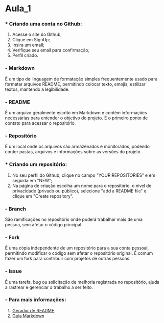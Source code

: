 # Aula_1

### * Criando uma conta no Github: 
1. Acesse o site do Github;
2. Clique em SignUp;
3. Insira um email;
4. Verifique seu email para confirmação;
5. Perfil criado.

### - Markdown
É um tipo de linguagem de formatação simples frequentemente usado para formatar arquivos README, permitindo colocar texto, emojis, estilizar textos, mantendo a legibilidade.

### - README
É um arquivo geralmente escrito em Markdown e contém informações necessárias para entender o objetivo do projeto. É o primeiro ponto de contato para acessar o repositório.

### - Repositório
É um local onde os arquivos são armazenados e monitorados, podendo conter pastas, arquivos e informações sobre as versões do projeto.

### * Criando um repositório:
1. No seu perfil do Github, clique no campo "YOUR REPOSITORIES" e em seguida em "NEW";
2. Na página de criação escolha um nome para o repositório, o nível de privacidade (privado ou público), selecione "add a README file" e clique em "Create repository".

### - Branch
São ramificações no repositório onde poderá trabalhar mais de uma pessoa, sem afetar o código principal.

### - Fork
É uma cópia independente de um repositório para a sua conta pessoal, permitindo modificar o código sem afetar o repositório original.
É comum fazer um fork para contribuir com projetos de outras pessoas.

### - Issue
É uma tarefa, bug ou solicitação de melhoria registrada no repositório, ajuda a rastrear e gerenciar o trabalho a ser feito.

### - Para mais informações:
1. [Gerador de README](https://rahuldkjain.github.io/gh-profile-readme-generator/)
2. [Guia Markdown](https://github.com/mende1/guia-definitivo-de-markdown)
